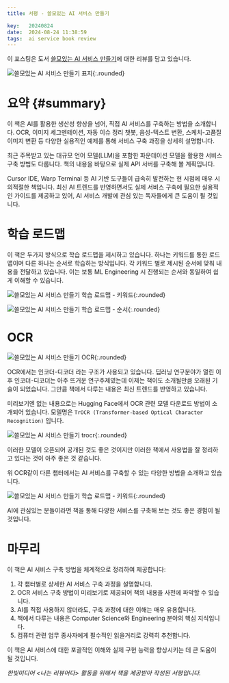```yaml
---
title: 서평 - 쓸모있는 AI 서비스 만들기

key:   20240824
date:  2024-08-24 11:38:59
tags:  ai service book review
---
```


이 포스팅은 도서 [쓸모있는 AI 서비스 만들기]에 대한 리뷰를 담고 있습니다.

![쓸모있는 AI 서비스 만들기 표지](/assets/images/create_useful_ai_service/cover.jpg){:.rounded}


# 요약 {#summary}

이 책은 AI를 활용한 생산성 향상을 넘어, 직접 AI 서비스를 구축하는 방법을 소개합니다. OCR, 이미지 세그멘테이션, 자동 이슈 정리 챗봇, 음성-텍스트 변환, 스케치-고품질 이미지 변환 등 다양한 실용적인 예제를 통해 서비스 구축 과정을 상세히 설명합니다.

최근 주목받고 있는 대규모 언어 모델(LLM)을 포함한 파운데이션 모델을 활용한 서비스 구축 방법도 다룹니다. 책의 내용을 바탕으로 실제 API 서버를 구축해 볼 계획입니다.

Cursor IDE, Warp Terminal 등 AI 기반 도구들이 급속히 발전하는 현 시점에 매우 시의적절한 책입니다. 최신 AI 트렌드를 반영하면서도 실제 서비스 구축에 필요한 실용적인 가이드를 제공하고 있어, AI 서비스 개발에 관심 있는 독자들에게 큰 도움이 될 것입니다.

<!--more-->

# 학습 로드맵

이 책은 두가지 방식으로 학습 로드맵을 제시하고 있습니다.
하나는 키워드를 통한 로드맵이며 다른 하나는 순서로 학습하는 방식입니다.
각 키워드 별로 제시된 순서에 맞춰 내용을 전달하고 있습니다.
이는 보통 ML Engineering 시 진행되는 순서와 동일하여 쉽게 이해할 수 있습니다.

![쓸모있는 AI 서비스 만들기 학습 로드맵 - 키워드](/assets/images/create_useful_ai_service/roadmap_keyword.png){:.rounded}

![쓸모있는 AI 서비스 만들기 학습 로드맵 - 순서](/assets/images/create_useful_ai_service/roadmap_order.png){:.rounded}


# OCR

![쓸모있는 AI 서비스 만들기 OCR](/assets/images/create_useful_ai_service/ocr.png){:.rounded}

OCR에서는 인코더-디코더 라는 구조가 사용되고 있습니다.
딥러닝 연구분야가 열린 이후 인코더-디코더는 아주 뜨거운 연구주제였는데 이제는 책이도 소개될만큼 오래된 기술이 되었습니다.
그만큼 책에서 다루는 내용은 최신 트렌드를 반영하고 있습니다.

미리보기엔 없는 내용으로는 Hugging Face에서 OCR 관련 모델 다운로드 방법이 소개되어 있습니다.
모델명은 `TrOCR (Transformer-based Optical Character Recognition)` 입니다.

![쓸모있는 AI 서비스 만들기 trocr](/assets/images/create_useful_ai_service/trocr.png){:.rounded}

이러한 모델이 오픈되어 공개된 것도 좋은 것이지만 이러한 책에서 사용법을 잘 정리하고 있다는 것이 아주 좋은 것 같습니다.

위 OCR같이 다른 챕터에서는 AI 서비스를 구축할 수 있는 다양한 방법을 소개하고 있습니다.

![쓸모있는 AI 서비스 만들기 학습 로드맵 - 키워드](/assets/images/create_useful_ai_service/roadmap_keyword.png){:.rounded}

AI에 관심있는 분들이라면 책을 통해 다양한 서비스를 구축해 보는 것도 좋은 경험이 될 것입니다.


# 마무리

이 책은 AI 서비스 구축 방법을 체계적으로 정리하여 제공합니다:

1. 각 챕터별로 상세한 AI 서비스 구축 과정을 설명합니다.
2. OCR 서비스 구축 방법이 미리보기로 제공되어 책의 내용을 사전에 파악할 수 있습니다.
3. AI를 직접 사용하지 않더라도, 구축 과정에 대한 이해는 매우 유용합니다.
4. 책에서 다루는 내용은 Computer Science와 Engineering 분야의 핵심 지식입니다.
5. 컴퓨터 관련 업무 종사자에게 필수적인 읽을거리로 강력히 추천합니다.

이 책은 AI 서비스에 대한 포괄적인 이해와 실제 구현 능력을 향상시키는 데 큰 도움이 될 것입니다.

*한빛미디어 \<나는 리뷰어다\> 활동을 위해서 책을 제공받아 작성된 서평입니다.*


[쓸모있는 AI 서비스 만들기]: https://www.hanbit.co.kr/store/books/look.php?p_code=B8530368944
